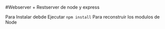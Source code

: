 #Webserver + Restserver de node y express

Para Instalar debde Ejecutar ```npm install``` Para reconstruir los modulos de Node